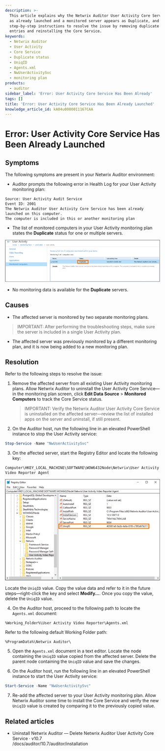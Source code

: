 ```yaml
---
description: >-
  This article explains why the Netwrix Auditor User Activity Core Service shows
  as already launched and a monitored server appears as Duplicate, and provides
  step-by-step instructions to resolve the issue by removing duplicate agent
  entries and reinstalling the Core Service.
keywords:
  - Netwrix Auditor
  - User Activity
  - Core Service
  - Duplicate status
  - UniqID
  - Agents.xml
  - NwUserActivitySvc
  - monitoring plan
products:
  - auditor
sidebar_label: 'Error: User Activity Core Service Has Been Already'
tags: []
title: 'Error: User Activity Core Service Has Been Already Launched'
knowledge_article_id: kA04u0000011167CAA
---
```


# Error: User Activity Core Service Has Been Already Launched

## Symptoms

The following symptoms are present in your Netwrix Auditor environment:

- Auditor prompts the following error in Health Log for your User Activity monitoring plan:

```text
Source: User Activity Audit Service
Event ID: 2001
The Netwrix Auditor User Activity Core Service has been already launched on this computer.
The computer is included in this or another monitoring plan
```

- The list of monitored computers in your User Activity monitoring plan states the **Duplicate** status for one or multiple servers.

![Duplicate status screenshot](images/ka0Qk0000004pqL_0EM4u000008M4JN.png)

- No monitoring data is available for the **Duplicate** servers.

## Causes

- The affected server is monitored by two separate monitoring plans.

> IMPORTANT: After performing the troubleshooting steps, make sure the server is included in a single User Activity plan.

- The affected server was previously monitored by a different monitoring plan, and it is now being added to a new monitoring plan.

## Resolution

Refer to the following steps to resolve the issue:

1. Remove the affected server from all existing User Activity monitoring plans. Allow Netwrix Auditor to uninstall the User Activity Core Service—in the monitoring plan screen, click **Edit Data Source** > **Monitored Computers** to track the Core Service status.

   > IMPORTANT: Verify the Netwrix Auditor User Activity Core Service is uninstalled on the affected server—review the list of installed apps on the server and uninstall, if still present.

2. On the Auditor host, run the following line in an elevated PowerShell instance to stop the User Activity service:

```powershell
Stop-Service -Name "NwUserActivitySvc"
```

3. On the affected server, start the Registry Editor and locate the following key:

```registry
Computer\HKEY_LOCAL_MACHINE\SOFTWARE\WOW6432Node\Netwrix\User Activity Video Reporter Agent
```

   ![Registry key screenshot](images/ka0Qk0000004pqL_0EM4u000008M4JS.png)

   Locate the `UniqID` value. Copy the value data and refer to it in the future steps—right-click the key and select **Modify...**. Once you copy the value, delete the `UniqID` value.

4. On the Auditor host, proceed to the following path to locate the `Agents.xml` document:

```text
%Working_Folder%\User Activity Video Reporter\Agents.xml
```

   Refer to the following default Working Folder path:

```text
%ProgramData%\Netwrix Auditor\
```

5. Open the `Agents.xml` document in a text editor. Locate the node containing the `UniqID` value copied from the affected server. Delete the parent node containing the `UniqID` value and save the changes.

6. On the Auditor host, run the following line in an elevated PowerShell instance to start the User Activity service:

```powershell
Start-Service -Name "NwUserActivitySvc"
```

7. Re-add the affected server to your User Activity monitoring plan. Allow Netwrix Auditor some time to install the Core Service and verify the new `UniqID` value is created by comparing it to the previously copied value.

## Related articles

- Uninstall Netwrix Auditor — Delete Netwrix Auditor User Activity Core Service · v10.7  
  /docs/auditor/10.7/auditor/installation
